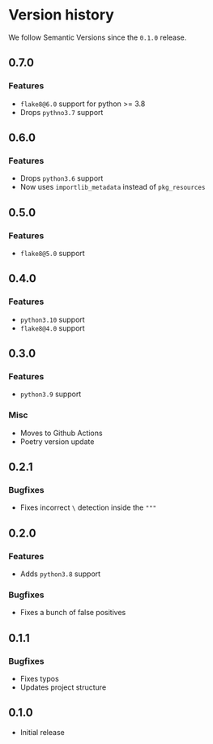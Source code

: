 # Version history

We follow Semantic Versions since the `0.1.0` release.

## 0.7.0

### Features

- `flake8@6.0` support for python >= 3.8
- Drops `pythno3.7` support

## 0.6.0

### Features

- Drops `python3.6` support
- Now uses `importlib_metadata` instead of `pkg_resources`


## 0.5.0

### Features

- `flake8@5.0` support


## 0.4.0

### Features

- `python3.10` support
- `flake8@4.0` support


## 0.3.0

### Features

- `python3.9` support

### Misc

- Moves to Github Actions
- Poetry version update


## 0.2.1

### Bugfixes

- Fixes incorrect `\` detection inside the `"""`


## 0.2.0

### Features

- Adds `python3.8` support

### Bugfixes

- Fixes a bunch of false positives


## 0.1.1

### Bugfixes

- Fixes typos
- Updates project structure


## 0.1.0

- Initial release
